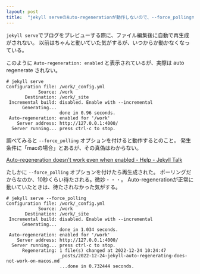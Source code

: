 ```yaml
---
layout: post
title:  "jekyll serveのAuto-regenerationが動作しないので、--force_pollingオプションで回避する"
---
```

`jekyll serve`でブログをプレビューする際に、ファイル編集後に自動で再生成がされない。
以前はちゃんと動いていた気がするが、いつからか動かなくなっている。

このように `Auto-regeneration: enabled` と表示されているが、実際は auto regenerate されない。

```shell
# jekyll serve
Configuration file: /work/_config.yml
            Source: /work
       Destination: /work/_site
 Incremental build: disabled. Enable with --incremental
      Generating...
                    done in 0.96 seconds.
 Auto-regeneration: enabled for '/work'
    Server address: http://127.0.0.1:4000/
  Server running... press ctrl-c to stop.
```

調べてみると `--force_polling` オプションを付けると動作するとのこと。
発生条件に「macの場合」とあるが、その真偽はわからない。

[Auto-regeneration doesn't work even when enabled - Help - Jekyll Talk](https://talk.jekyllrb.com/t/auto-regeneration-doesnt-work-even-when-enabled/4178)

たしかに `--force_polling` オプションを付けたら再生成された。
ポーリングだからなのか、10秒くらい待たされる。微妙・・・。
Auto-regenerationが正常に動いていたときは、待たされなかった気がする。

```
# jekyll serve --force_polling
Configuration file: /work/_config.yml
            Source: /work
       Destination: /work/_site
 Incremental build: disabled. Enable with --incremental
      Generating...
                    done in 1.034 seconds.
 Auto-regeneration: enabled for '/work'
    Server address: http://127.0.0.1:4000/
  Server running... press ctrl-c to stop.
      Regenerating: 1 file(s) changed at 2022-12-24 10:24:47
                    _posts/2022-12-24-jekyll-auto-regenerating-does-not-work-on-macos.md
                    ...done in 0.732444 seconds.
```
